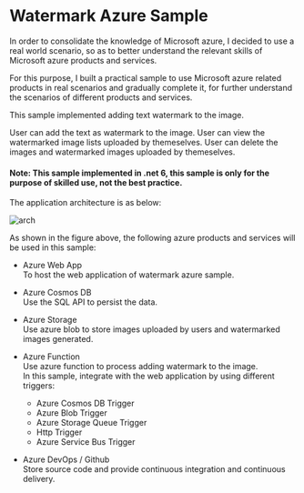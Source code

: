 # Watermark Azure Sample

In order to consolidate the knowledge of Microsoft azure, I decided to use a real world scenario, so as to better understand the relevant skills of Microsoft azure products and services.

For this purpose, I built a practical sample to use Microsoft azure related products in real scenarios and gradually complete it, for further understand the scenarios of different products and services.

This sample implemented adding text watermark to the image. 

User can add the text as watermark to the image.
User can view the watermarked image lists uploaded by themeselves.
User can delete the images and watermarked images uploaded by themeselves.

#### Note: This sample implemented in .net 6, this sample is only for the purpose of skilled use, not the best practice.

The application architecture is as below:

![arch](https://user-images.githubusercontent.com/17045801/184301691-7b179d03-9b4b-499b-8bb1-79891b59cde4.png)

As shown in the figure above, the following azure products and services will be used in this sample:

* Azure Web App  
To host the web application of watermark azure sample.

* Azure Cosmos DB  
Use the SQL API to persist the data.

* Azure Storage  
Use azure blob to store images uploaded by users and watermarked images generated.

* Azure Function  
Use azure function to process adding watermark to the image.  
In this sample, integrate with the web application by using different triggers:  
    * Azure Cosmos DB Trigger
    * Azure Blob Trigger
    * Azure Storage Queue Trigger
    * Http Trigger
    * Azure Service Bus Trigger

* Azure DevOps / Github  
Store source code and provide continuous integration and continuous delivery.
